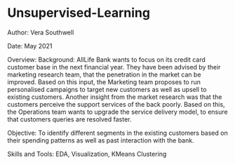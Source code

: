 # Unsupervised-Learning

Author: Vera Southwell

Date: May 2021

Overview: Background: AllLife Bank wants to focus on its credit card customer base in the next financial year. They have been advised by their marketing research team, that the penetration in the market can be improved. Based on this input, the Marketing team proposes to run personalised campaigns to target new customers as well as upsell to existing customers. Another insight from the market research was that the customers perceive the support services of the back poorly. Based on this, the Operations team wants to upgrade the service delivery model, to ensure that customers queries are resolved faster. 

Objective: To identify different segments in the existing customers based on their spending patterns as well as past interaction with the bank.

Skills and Tools: EDA, Visualization, KMeans Clustering
